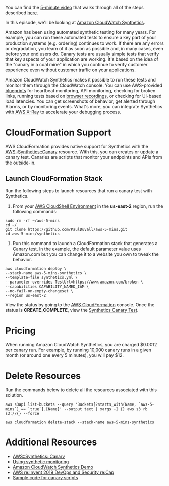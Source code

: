 You can find the [5-minute video](https://youtu.be/8O91EESLGoI) that walks through all of the steps described [here](https://youtu.be/8O91EESLGoI). 

In this episode, we'll be looking at [Amazon CloudWatch Synthetics](https://docs.aws.amazon.com/AmazonCloudWatch/latest/monitoring/CloudWatch_Synthetics_Canaries.html).

Amazon has been using automated synthetic testing for many years. For example, you can run these automated tests to ensure a key part of your production systems (e.g. ordering) continues to work. If there are any errors or degradation, you learn of it as soon as possible and, in many cases, even before your end users do. Canary tests are usually simple tests that verify that key aspects of your application are working. It's based on the idea of the "canary in a coal mine" in which you continue to verify customer experience even without customer traffic on your applications.

Amazon CloudWatch Synthetics makes it possible to run these tests and monitor them through the CloudWatch console. You can use AWS-provided [blueprints](https://docs.aws.amazon.com/AmazonCloudWatch/latest/monitoring/CloudWatch_Synthetics_Canaries_Blueprints.html) for heartbeat monitoring, API monitoring, checking for broken links, running tests based on [browser recordings](https://docs.aws.amazon.com/AmazonCloudWatch/latest/monitoring/CloudWatch_Synthetics_Canaries_Recorder.html), or checking for UI-based load latencies. You can get screenshots of behavior, get alerted through Alarms, or by monitoring events. What's more, you can integrate Synthetics with [AWS X-Ray](https://aws.amazon.com/xray/) to accelerate your debugging process.

# CloudFormation Support

AWS CloudFormation provides native support for Synthetics with the [AWS::Synthetics::Canary](https://docs.aws.amazon.com/AWSCloudFormation/latest/UserGuide/aws-resource-synthetics-canary.html) resource. With this, you can creates or update a canary test. Canaries are scripts that monitor your endpoints and APIs from the outside-in. 

## Launch CloudFormation Stack

Run the following steps to launch resources that run a canary test with Synthetics.

1. From your [AWS CloudShell Environment](https://us-east-2.console.aws.amazon.com/cloudshell/home?region=us-east-2#) in the **us-east-2** region, run the following commands: 
```
sudo rm -rf ~/aws-5-mins
cd ~/
git clone https://github.com/PaulDuvall/aws-5-mins.git
cd aws-5-mins/synthetics
```

1. Run this command to launch a CloudFormation stack that generates a Canary test. In the example, the default parameter value uses Amazon.com but you can change it to a website you own to tweak the behavior.  

```
aws cloudformation deploy \
--stack-name aws-5-mins-synthetics \
--template-file synthetics.yml \
--parameter-overrides TestUrl=https://www.amazon.com/broken \
--capabilities CAPABILITY_NAMED_IAM \
--no-fail-on-empty-changeset \
--region us-east-2
```

View the status by going to the [AWS CloudFormation](https://console.aws.amazon.com/cloudformation/home?region=us-east-2#) console. Once the status is **CREATE_COMPLETE**, view the [Synthetics Canary Test](https://us-east-2.console.aws.amazon.com/cloudwatch/home?region=us-east-2#synthetics:canary/detail/aws-5-mins-canary).

# Pricing
When running Amazon CloudWatch Synthetics, you are charged $0.0012 per canary run. For example, by running 10,000 canary runs in a given month (or around one every 5 minutes), you will pay $12.

# Delete Resources

Run the commands below to delete all the resources associated with this solution. 

```
aws s3api list-buckets --query 'Buckets[?starts_with(Name, `aws-5-mins`) == `true`].[Name]' --output text | xargs -I {} aws s3 rb s3://{} --force

aws cloudformation delete-stack --stack-name aws-5-mins-synthetics
```

# Additional Resources

* [AWS::Synthetics::Canary](https://docs.aws.amazon.com/AWSCloudFormation/latest/UserGuide/aws-resource-synthetics-canary.html)
* [Using synthetic monitoring](https://docs.aws.amazon.com/AmazonCloudWatch/latest/monitoring/CloudWatch_Synthetics_Canaries.html)
* [Amazon CloudWatch Synthetics Demo](https://www.youtube.com/watch?v=hF3NM9j-u7I)
* [AWS re:Invent 2019 DevOps and Security re:Cap](https://stelligent.com/2019/12/17/aws-reinvent-2019-devops-and-security-recap/)
* [Sample code for canary scripts](https://docs.aws.amazon.com/AmazonCloudWatch/latest/monitoring/CloudWatch_Synthetics_Canaries_Samples.html)